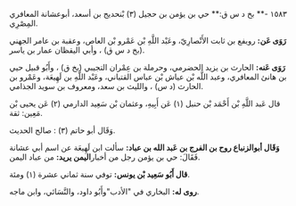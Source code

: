 ١٥٨٣ -** بخ د س ق:** حي بن يؤمن بن حجيل (٣) بْنحديج بن أسعد، أبوعشانة المعافري المِصْرِي.

**رَوَى عَن:** رويفع بن ثابت الأَنْصارِيّ، وعَبْد اللَّهِ بْن عَمْرو بْن العاص، وعقبة بن عامر الجهني (بخ د س ق) ، وأبي اليقظان عمار بن ياسر.

**رَوَى عَنه:** الحارث بن يزيد الحضرمي، وحرملة بن عِمْران التجيبي (بخ ق) ، وأَبُو قبيل حيي بن هانئ المعافري، وعبد اللَّه بْن عياش بْن عباس القتباني، وعَبْد اللَّهِ بن لَهِيعَة، وعَمْرو بن الحارث (د س) ، والليث بن سعد، ومعروف بن سويد الجذامي.

قال عَبد اللَّهِ بْن أَحْمَد بْن حنبل (١) عَن أَبِيهِ، وعثمان بْن سَعِيد الدارمي (٢) عَن يحيى بْن مَعِين: ثقة.

وَقَال أبو حاتم (٣) : صالح الحديث.

**وَقَال أبوالزنباع روح بن الفرج بن عَبد الله بن عباد:** سألت ابن لَهِيعَة عن اسم أبي عشانة فَقَالَ: حي بن يؤمن رجل من أخبار**اليمن يريد:** من عباد اليمن.

**قال أَبُو سَعِيد بْن يونس:** توفي سنة ثماني عشرة (١) ومئة.

**روى له:** البخاري في "الأدب"وأَبُو داود، والنَّسَائي، وابن ماجه.